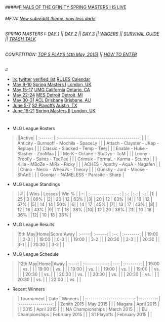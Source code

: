 #####[FINALS OF THE GFINITY SPRING MASTERS I IS LIVE](http://www.mlg.tv/gfinity)

###### META: [New subreddit theme, now less dark!](/35ana5)

###### [](#gfinity) SPRING MASTERS I: [DAY 1](/35b69a) || [DAY 2](/35du7b) || [DAY 3](/35h668) || [WAGERS](/353thc) || [SURVIVAL GUIDE](/3566xb) || [TRASH TALK](/35ady8)

###### COMPETITION: [TOP 5 PLAYS (4th May, 2015)](/34w94g) || [HOW TO ENTER](/31vrl9)

#[](#potw)

*  [irc](https://client02.chat.mibbit.com/?server=irc.snoonet.org&channel=%23codcompetitive) [twitter](http://twitter.com/rcodcompetitive) [verified list](http://www.reddit.com/r/CoDCompetitive/wiki/verified_list)  [RULES](http://www.reddit.com/r/CoDCompetitive/wiki/index#wiki_rules) [Calendar](http://cod.esportspedia.com/wiki/Calendar)
  * [May 8-10](#date) [Spring Masters I](#event) [](#ev) [London, UK](#location) [](#loc)
  * [May 15-17](#date) [UMG California](#event) [](#ev) [Ontario, CA](#location) [](#loc)
  * [May 22-24](#date) [MES Detroit](#event) [](#ev) [Detroit, MI](#location) [](#loc)
  * [May 30-31](#date) [ACL Brisbane](#event) [](#ev) [Brisbane, AU](#location) [](#loc)
  * [June 5-7](#date) [S2 Playoffs](#event) [](#ev) [Austin, TX](#location) [](#loc)
  * [June 19-21](#date) [Spring Masters II](#event) [](#ev) [London, UK](#location) [](#loc)

#

* MLG League Rosters

 >||Active|
| :------: | :-----------------------------------------: |
| [](#ar) | Anticity - Burnsoff - Mochila - SpaceLy |
| [](#denial)  | Attach - Clayster - JKap - Replays |
| [](#elevate) | Classic - Slacked - Temp - Teej |
| [](#faze)  | Enable - Huke - Slasher - ZooMaa |
| [](#justus) | MerK - Octane - StuDyy - TcM |
| [](#envyus) | Loony - ProoFy - Saints - TeePee |
| [](#opticgaming) | Crimsix - FormaL - Karma - Scump |
| [](#opticnation) | Killa - MBoZe - MiRx - Ricky |
| [](#prophecy) | ACHES - Apathy - AquA - Nagafen |
| [](#rise) | Chino - Neslo - Whea7s - Theory |
| [](#tcm) | Gunshy - Jurd - Moose - ShAnE |
| [](#tk) | Goonjar - NAMELESS - Parasite - Sharp |

* MLG League Standings

 >| # |  | Wins | Losses | Win % |
|:-: | :---------------: | :-: | :-: | :-: |
|1| [](#opticgaming) | 25 | 3 | 89% |
|2| [](#elevate) | 20 | 12 | 63% |
|3| [](#envyus) | 20 | 12 | 63% |
|4| [](#denial)  | 16 | 12 | 57% |
|5| [](#faze)  | 14 | 14 | 50% |
|6| [](#tcm) | 14 | 17 | 45% |
|7| [](#tk) | 13 | 17 | 43% |
|8| [](#rise) | 12 | 16 | 43% |
|9| [](#ar) | 11 | 18 | 38% |
|10| [](#opticnation) | 12 | 20 | 38% |
|11| [](#justus) | 10 | 18 | 36% |
|12| [](#prophecy) | 10 | 18 | 36% |

* MLG League Results

 >|5th May|Home|Score|Away
| :-----:| :------: | :--: | :--------: |
| 19:00 | [](#tk) | 2-3 | [](#rise) |
| 19:00 | [](#justus) | 0-3 | [](#prophecy) |
| 19:00 | [](#elevate) | 3-2 | [](#ar) |
| 20:30 | [](#ar) | 2-3 | [](#justus) |
| 20:30 | [](#elevate) | 3-1 |  [](#tk) |
| 20:30 | [](#rise) | 3-2 | [](#prophecy) |

* MLG League Schedule

 >|12th May|Home||Away
| :----: | :------------: | :--: | :--------: |
| 19:00 | [](#envyus) | vs. | [](#tcm) |
| 19:00 | [](#elevate) | vs. | [](#rise) |
| 19:00 | [](#prophecy) | vs. | [](#denial) |
| 19:00 | [](#tk) | vs. | [](#justus) |
| 19:00 | [](#opticnation) | vs. | [](#faze) |
| 20:30 | [](#opticnation) | vs. | [](#envyus) |
| 20:30 | [](#denial) | vs. | [](#rise) |
| 20:30 | [](#tk) | vs. | [](#faze) |
| 20:30 | [](#justus) | vs. | [](#elevate)|
| 20:30 | [](#prophecy) | vs. | [](#tcm) |
| 22:00 | [](#opticgaming) | vs. | [](#denial) |

* Recent Winners

 >| Tournament | Date | Winners |
| :------------------------: | :--------: | :-----------------: |
| [](#eswc) Zenith 2015 | May 2015 | [](#opticgaming) |
| [](#ugc) Niagara | April 2015 |  [](#tk) |
| [](#codchamps) 2015 | April 2015 | [](#denial)  |
| [](#codchamps) NA Championships | March 2015 | [](#opticgaming) |
| [](#codchamps) EU Championships | February 2015 | [](#epsilon)  |
| [](#mlg) S1 Playoffs | February 2015 | [](#opticgaming) |
